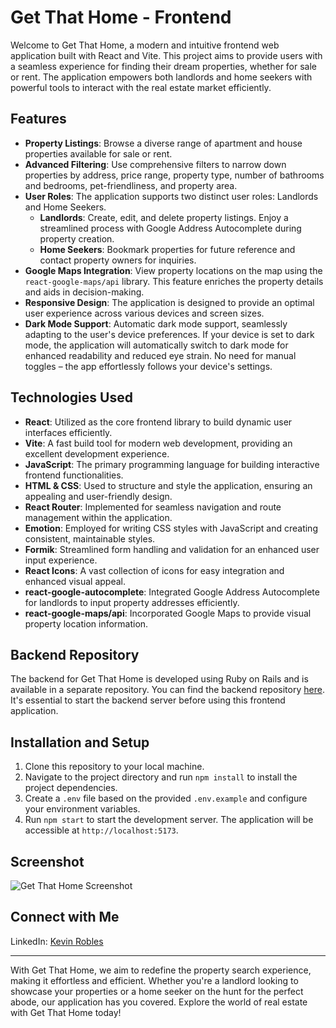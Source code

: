 # Get That Home - Frontend

Welcome to Get That Home, a modern and intuitive frontend web application built with React and Vite. This project aims to provide users with a seamless experience for finding their dream properties, whether for sale or rent. The application empowers both landlords and home seekers with powerful tools to interact with the real estate market efficiently.

## Features

- **Property Listings**: Browse a diverse range of apartment and house properties available for sale or rent.
- **Advanced Filtering**: Use comprehensive filters to narrow down properties by address, price range, property type, number of bathrooms and bedrooms, pet-friendliness, and property area.
- **User Roles**: The application supports two distinct user roles: Landlords and Home Seekers.
  - **Landlords**: Create, edit, and delete property listings. Enjoy a streamlined process with Google Address Autocomplete during property creation.
  - **Home Seekers**: Bookmark properties for future reference and contact property owners for inquiries.
- **Google Maps Integration**: View property locations on the map using the `react-google-maps/api` library. This feature enriches the property details and aids in decision-making.
- **Responsive Design**: The application is designed to provide an optimal user experience across various devices and screen sizes.
- **Dark Mode Support**: Automatic dark mode support, seamlessly adapting to the user's device preferences. If your device is set to dark mode, the application will automatically switch to dark mode for enhanced readability and reduced eye strain. No need for manual toggles – the app effortlessly follows your device's settings.

## Technologies Used

- **React**: Utilized as the core frontend library to build dynamic user interfaces efficiently.
- **Vite**: A fast build tool for modern web development, providing an excellent development experience.
- **JavaScript**: The primary programming language for building interactive frontend functionalities.
- **HTML & CSS**: Used to structure and style the application, ensuring an appealing and user-friendly design.
- **React Router**: Implemented for seamless navigation and route management within the application.
- **Emotion**: Employed for writing CSS styles with JavaScript and creating consistent, maintainable styles.
- **Formik**: Streamlined form handling and validation for an enhanced user input experience.
- **React Icons**: A vast collection of icons for easy integration and enhanced visual appeal.
- **react-google-autocomplete**: Integrated Google Address Autocomplete for landlords to input property addresses efficiently.
- **react-google-maps/api**: Incorporated Google Maps to provide visual property location information.

## Backend Repository

The backend for Get That Home is developed using Ruby on Rails and is available in a separate repository. You can find the backend repository [here](link_to_backend_repository). It's essential to start the backend server before using this frontend application.

## Installation and Setup

1. Clone this repository to your local machine.
2. Navigate to the project directory and run `npm install` to install the project dependencies.
3. Create a `.env` file based on the provided `.env.example` and configure your environment variables.
4. Run `npm start` to start the development server. The application will be accessible at `http://localhost:5173`.

## Screenshot

![Get That Home Screenshot](https://i.imgur.com/Goneo4S.png)

## Connect with Me

LinkedIn: [Kevin Robles](https://www.linkedin.com/in/kevinronu/)

---

With Get That Home, we aim to redefine the property search experience, making it effortless and efficient. Whether you're a landlord looking to showcase your properties or a home seeker on the hunt for the perfect abode, our application has you covered. Explore the world of real estate with Get That Home today!
